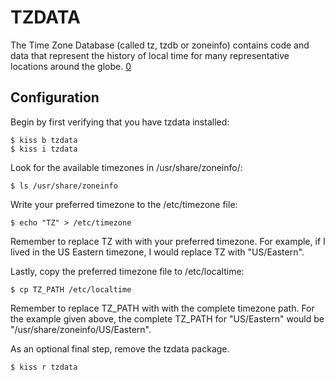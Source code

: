 TZDATA
======

The Time Zone Database (called tz, tzdb or zoneinfo) contains code and data that
represent the history of local time for many representative locations around the
globe. [0]

Configuration
-------------

Begin by first verifying that you have tzdata installed:

    $ kiss b tzdata
    $ kiss i tzdata

Look for the available timezones in /usr/share/zoneinfo/:

    $ ls /usr/share/zoneinfo

Write your preferred timezone to the /etc/timezone file:

    $ echo "TZ" > /etc/timezone

Remember to replace TZ with with your preferred timezone. For example, if I
lived in the US Eastern timezone, I would replace TZ with "US/Eastern".

Lastly, copy the preferred timezone file to /etc/localtime:

    $ cp TZ_PATH /etc/localtime

Remember to replace TZ_PATH with with the complete timezone path. For the
example given above, the complete TZ_PATH for "US/Eastern" would be
"/usr/share/zoneinfo/US/Eastern".

As an optional final step, remove the tzdata package.

    $ kiss r tzdata

[0]: https://github.com/eggert/tz
[1]: https://wiki.gentoo.org/wiki/Handbook:AMD64/Installation/Base#Timezone
[2]: https://wiki.archlinux.org/index.php/System_time
